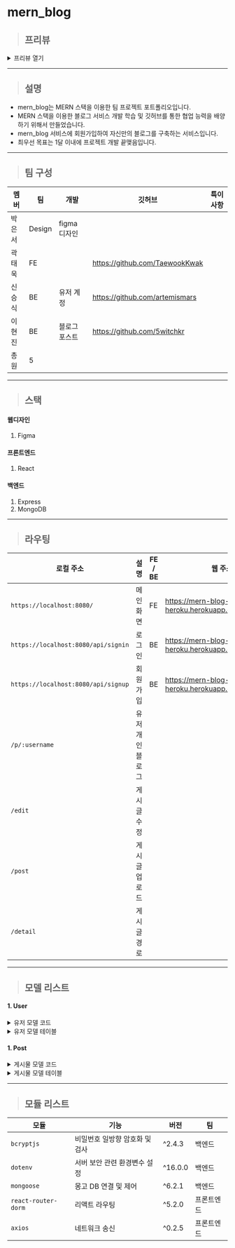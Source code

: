 # mern_blog
>## 프리뷰
<details>
  <summary>프리뷰 열기</summary>
  
  ![image](https://user-images.githubusercontent.com/75290655/153558026-ea81b9d8-cbb3-4f64-a795-37395c515586.png)
</details>

___
>## 설명
- mern_blog는 MERN 스택을 이용한 팀 프로젝트 포트폴리오입니다.
- MERN 스택을 이용한 블로그 서비스 개발 학습 및 깃허브를 통한 협업 능력을 배양하기 위해서 만들었습니다.
- mern_blog 서비스에 회원가입하여 자신만의 블로그를 구축하는 서비스입니다.
- 최우선 목표는 1달 이내에 프로젝트 개발 끝맺음입니다.
___
>## 팀 구성
멤버     | 팀          | 개발         | 깃허브                             | 특이 사항
---     | ---         | ---          | ---                                | ---
박은서   | Design    | figma 디자인  |                                    | 
곽태욱   | FE |              | https://github.com/TaewookKwak      |
신승식   | BE     | 유저 계정      | https://github.com/artemismars    |
이현진   | BE     | 블로그 포스트  | https://github.com/5witchkr        |
총원     | 5 |
___
>## 스택
#### 웹디자인
1. Figma
#### 프론트엔드
1. React

#### 백엔드
1. Express
2. MongoDB
___
>## 라우팅
| 로컬 주소                             | 설명            | FE / BE | 웹 주소 
| ---                                   | ---            | ---     | ---     
| `https://localhost:8080/`            | 메인 화면        | FE     | https://mern-blog-heroku.herokuapp.com/
| `https://localhost:8080/api/signin`  | 로그인          | BE      | https://mern-blog-heroku.herokuapp.com/api/signin
| `https://localhost:8080/api/signup`  | 회원가입        | BE      | https://mern-blog-heroku.herokuapp.com/api/signup
| `/p/:username`                       | 유저 개인 블로그 |
| `/edit`                              | 게시글 수정     |
| `/post`                              | 게시글 업로드   |
| `/detail`                            | 게시글 경로     |
___
>## 모델 리스트
#### 1. User
<details>
<summary>유저 모델 코드</summary>
  
```js
const userSchema = new Schema({
  email: {
    type: String,
    required: true,
    unique: true
  }),
  username: {
    type: String,
    required: true,
    unique: true,
    minLength: 6,
  },
  password: {
    type: String,
    required: true,
    unique: true,
    minLength: 6
  },
  avatar: {
    type: String
  }
 });
```
</details>
<details>
  <summary>유저 모델 테이블</summary>

키       | 데이터타입 | required | unique | minLength | 
---      | ---      |    ---    |  ---   | ---       |
_id      | object  |            |
email    | String  | true       | true   |
username | String  | true       | true   |   3
password | String  | true       |        |  6
avatar   | String  |            |        |
token    | String  |
</details>

#### 1. Post
<details>
<summary>게시물 모델 코드</summary>

```js
const postSchema = new Schema({
  
 });
```
</details>

<details>
  <summary>게시물 모델 테이블</summary>

키       | 데이터타입 | required | unique | minLength | 
---      | ---      |    ---    |  ---   | ---       |
_id      | object  |            |
email    | String  | true       | true   |
username | String  | true       | true   |   3
password | String  | true       |        |  6
imagePath| String  |            |        |
token    | String  |            | true   |
</details>

___
>## 모듈 리스트
모듈      | 기능                        | 버전          | 팀
---       | ---                         | ---          | ---
`bcryptjs`  | 비밀번호 일방향 암호화 및 검사 | ^2.4.3    | 백엔드
`dotenv`    | 서버 보안 관련 환경변수 설정   | ^16.0.0   | 백엔드
`mongoose`  | 몽고 DB 연결 및 제어         | ^6.2.1     | 백엔드
`react-router-dorm` | 리액트 라우팅        | ^5.2.0     | 프론트엔드
`axios` | 네트워크 송신                   | ^0.2.5      | 프론트엔드
